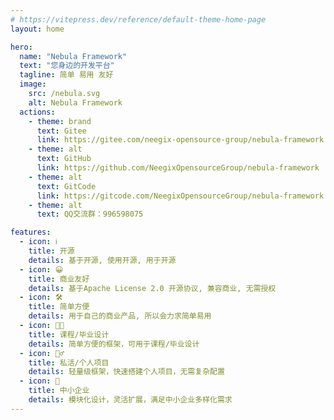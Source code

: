 ```yaml
---
# https://vitepress.dev/reference/default-theme-home-page
layout: home

hero:
  name: "Nebula Framework"
  text: "您身边的开发平台"
  tagline: 简单 易用 友好
  image:
    src: /nebula.svg
    alt: Nebula Framework
  actions:
    - theme: brand
      text: Gitee
      link: https://gitee.com/neegix-opensource-group/nebula-framework
    - theme: alt
      text: GitHub
      link: https://github.com/NeegixOpensourceGroup/nebula-framework
    - theme: alt
      text: GitCode
      link: https://gitcode.com/NeegixOpensourceGroup/nebula-framework
    - theme: alt
      text: QQ交流群：996598075

features:
  - icon: ℹ️
    title: 开源
    details: 基于开源, 使用开源, 用于开源
  - icon: 😀
    title: 商业友好
    details: 基于Apache License 2.0 开源协议, 兼容商业, 无需授权
  - icon: 🛠️
    title: 简单方便
    details: 用于自己的商业产品, 所以会力求简单易用
  - icon: 🧑‍🎓
    title: 课程/毕业设计
    details: 简单方便的框架，可用于课程/毕业设计
  - icon: 🧔‍♂️
    title: 私活/个人项目
    details: 轻量级框架，快速搭建个人项目，无需复杂配置
  - icon: 🏢
    title: 中小企业
    details: 模块化设计，灵活扩展，满足中小企业多样化需求
---
```



